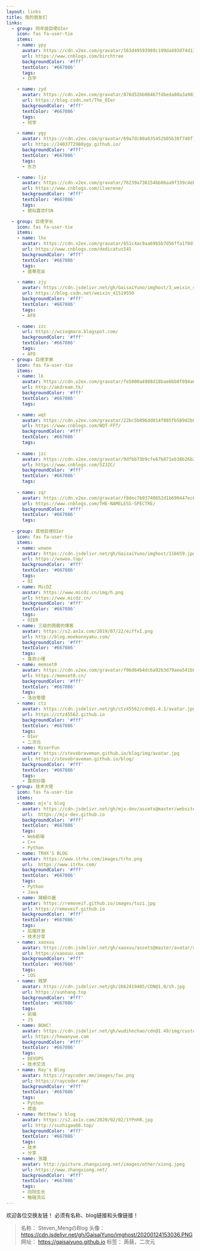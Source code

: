 ```yaml
---
layout: links
title: 我的朋友们
links:
  - group: 同年级巨佬OIer
    icon: fas fa-user-tie
    items:
    - name: ypy
      avatar: https://cdn.v2ex.com/gravatar/163d49593989c199da493d74d1323b9c
      url: https://www.cnblogs.com/birchtree
      backgroundColor: '#fff'
      textColor: '#667086'
      tags:
      - 白学

    - name: zyd
      avatar: https://cdn.v2ex.com/gravatar/876d52bb06467fdbeda80a3a903fbef6
      url: https://blog.csdn.net/The_OIer
      backgroundColor: '#fff'
      textColor: '#667086'
      tags:
      - 珂学

    - name: ygy
      avatar: https://cdn.v2ex.com/gravatar/69a7dc80a635452b05b38f740f1e93a0
      url: https://2403772980ygy.github.io/
      backgroundColor: '#fff'
      textColor: '#667086'
      tags:
      - 东方

    - name: ljz
      avatar: https://cdn.v2ex.com/gravatar/76239a736154bb86aa9f339c4eb3cad0
      url: https://www.cnblogs.com/ilverene/
      backgroundColor: '#fff'
      textColor: '#667086'
      tags:
      - 貌似喜欢FSN 

  - group: 巨佬学长
    icon: fas fa-user-tie
    items:
    - name: lhx
      avatar: https://cdn.v2ex.com/gravatar/651c4ac9aa69b5b7d56ffa1f0df5614d
      url: https://www.cnblogs.com/dedicatus545
      backgroundColor: '#fff'
      textColor: '#667086'
      tags:
      - 茵蒂克丝

    - name: zjy
      avatar: https://cdn.jsdelivr.net/gh/GaisaiYuno/imghost/3_weixin_41519550.png
      url: https://blog.csdn.net/weixin_41519550
      backgroundColor: '#fff'
      textColor: '#667086'
      tags:
      - AFO

    - name: zzc
      url: https://wcioqmara.blogspot.com/
      backgroundColor: '#fff'
      textColor: '#667086'
      tags:
      - AFO
  - group: 巨佬学弟
    icon: fas fa-user-tie
    items:
    - name: lk
      avatar: https://cdn.v2ex.com/gravatar/fe5000a4988d18bae6bb0f094a0d436b
      url: http://akdream.tk/
      backgroundColor: '#fff'
      textColor: '#667086'
      tags:

    - name: wqt
      avatar: https://cdn.v2ex.com/gravatar/22bc5b896dd014f085fb589d2b80ec57
      url: https://www.cnblogs.com/WQT-FFT/
      backgroundColor: '#fff'
      textColor: '#667086'
      tags:
      
    - name: jzc
      avatar: https://cdn.v2ex.com/gravatar/9dfbb73b9cfe67b871eb38b26b29ec38
      url: https://www.cnblogs.com/SZJZC/
      backgroundColor: '#fff'
      textColor: '#667086'
      tags:
      
    - name: zqr
      avatar: https://cdn.v2ex.com/gravatar/f8dec7b93740652d1b690447ec6e2078
      url: https://www.cnblogs.com/THE-NAMELESS-SPECTRE/
      backgroundColor: '#fff'
      textColor: '#667086'
      tags:
      
  - group: 其他巨佬OIer
    icon: fas fa-user-tie
    items:
    - name: wxwoo
      avatar: https://cdn.jsdelivr.net/gh/GaisaiYuno/imghost/116659.jpg
      url: https://wxwoo.top/
      backgroundColor: '#fff'
      textColor: '#667086'
      tags:
      - OI
    - name: MicDZ
      avatar: https://www.micdz.cn/img/h.png
      url: https://www.micdz.cn/
      backgroundColor: '#fff'
      textColor: '#667086'
      tags:
      - OIER
    - name: 三级的蒟蒻的博客
      avatar: https://s2.ax1x.com/2019/07/22/eiffxI.png
      url: http://blog.moekonnyaku.com/
      backgroundColor: '#fff'
      textColor: '#667086'
      tags:
      - 喜欢小埋
    - name: memset0
      avatar: https://cdn.v2ex.com/gravatar/f06d64b4dc6a92b3d79aea541b84fa20?s=1000&d=mm
      url: https://memset0.cn/
      backgroundColor: '#fff'
      textColor: '#667086'
      tags:
      - 洛谷管理
    - name: ctz
      avatar: https://cdn.jsdelivr.net/gh/ctz45562/cdn@1.4.1/avatar.jpg
      url: https://ctz45562.github.io
      backgroundColor: '#fff'
      textColor: '#667086'
      tags:
      - OIer
      - 二次元
    - name: RiverFun
      avatar: https://stevebraveman.github.io/blog/img/avatar.jpg
      url: https://stevebraveman.github.io/blog/
      backgroundColor: '#fff'
      textColor: '#667086'
      tags:
      - 喜欢纱路
  - group: 技术大佬
    icon: fas fa-user-tie
    items:
    - name: mjx’s blog
      avatar: https://cdn.jsdelivr.net/gh/mjx-dev/assets@master/website/img/avatar.jpg
      url:  https://mjx-dev.github.io
      backgroundColor: '#fff'
      textColor: '#667086'
      tags:
      - Web前端
      - C++
      - Python
    - name: TRHX’S BLOG
      avatar: https://www.itrhx.com/images/trhx.png
      url:  https://www.itrhx.com/
      backgroundColor: '#fff'
      textColor: '#667086'
      tags:
      - Python
      - Java
    - name: 辣椒の酱
      avatar: https://removeif.github.io/images/tuzi.jpg
      url: https://removeif.github.io
      backgroundColor: '#fff'
      textColor: '#667086'
      tags:
      - 后端开发
      - 技术分享
    - name: xaoxuu
      avatar: https://cdn.jsdelivr.net/gh/xaoxuu/assets@master/avatar/avatar.png
      url: https://xaoxuu.com
      backgroundColor: '#fff'
      textColor: '#667086'
      tags:
      - iOS
    - name: 残梦
      avatar: https://cdn.jsdelivr.net/gh/2662419405/CDN@1.0/sh.jpg
      url: https://sunhang.top
      backgroundColor: '#fff'
      textColor: '#667086'
      tags:
      - 前端
      - JS
    - name: BOHC!
      avatar: https://cdn.jsdelivr.net/gh/wudihechao/cdn@1.49/img/custom/avatar.gif
      url: https://hewanyue.com
      backgroundColor: '#fff'
      textColor: '#667086'
      tags:
      - DEVOPS
      - 技术交流
    - name: Ray's Blog
      avatar: https://raycoder.me/images/fav.png
      url: https://raycoder.me/
      backgroundColor: '#fff'
      textColor: '#667086'
      tags:
      - Python
      - 爬虫
    - name: Metthew’s blog
      avatar: https://s2.ax1x.com/2020/02/02/1YPnhR.jpg
      url: http://suzhigao66.top/
      backgroundColor: '#fff'
      textColor: '#667086'
      tags:
      - 技术
      - 分享
    - name: 张雄
      avatar: http://picture.zhangxiong.net/images/other/xiong.jpeg
      url: https://www.zhangxiong.net/
      backgroundColor: '#fff'
      textColor: '#667086'
      tags:
      - 向阳生长
      - 触碰流云
---
```


欢迎各位交换友链！
必须有名称、blog链接和头像链接！

> 名称： Steven_MengのBlog
> 头像： https://cdn.jsdelivr.net/gh/GaisaiYuno/imghost/20200124153036.PNG
> 网址： https://gaisaiyuno.github.io
> 标签： 蒟蒻，二次元